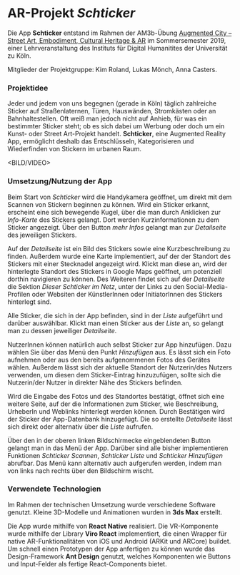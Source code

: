 # AR-Projekt *Schticker*

Die App **Schticker** entstand im Rahmen der AM3b-Übung [Augmented City – Street Art, Embodiment, Cultural Heritage & AR](http://lehre.idh.uni-koeln.de/lehrveranstaltungen/sosem19/augmented-city-street-art-cultural-heritage-ar/) im Sommersemester 2019, einer Lehrveranstaltung des Instituts für Digital Humanitites der Universität zu Köln. 

Mitglieder der Projektgruppe: Kim Roland, Lukas Mönch, Anna Casters.

### Projektidee 
Jeder und jedem von uns begegnen (gerade in Köln) täglich zahlreiche Sticker auf Straßenlaternen, Türen, Hauswänden, Stromkästen oder an Bahnhaltestellen. 
Oft weiß man jedoch nicht auf Anhieb, für was ein bestimmter Sticker steht; ob es sich dabei um Werbung oder doch um ein Kunst- oder Street Art-Projekt handelt.
**Schticker**, eine Augmented Reality App, ermöglicht deshalb das Entschlüsseln, Kategorisieren und Wiederfinden von Stickern im urbanen Raum.

<BILD/VIDEO>

### Umsetzung/Nutzung der App
Beim Start von *Schticker* wird die Handykamera geöffnet, um direkt mit dem Scannen von Stickern beginnen zu können. Wird ein Sticker erkannt, erscheint eine sich bewegende Kugel, über die man durch Anklicken zur *Info-Karte* des Stickers gelangt. Dort werden Kurzinformationen zu dem Sticker angezeigt. Über den Button *mehr Infos* gelangt man zur *Detailseite* des jeweiligen Stickers.

Auf der *Detailseite* ist ein Bild des Stickers sowie eine Kurzbeschreibung zu finden. Außerdem wurde eine Karte implementiert, auf der der Standort des Stickers mit einer Stecknadel angezeigt wird. Klickt man diese an, wird der hinterlegte Standort des Stickers in Google Maps geöffnet, um potenziell dorthin navigieren zu können.
Des Weiteren findet sich auf der *Detailseite* die Sektion *Dieser Schticker im Netz*, unter der Links zu den Social-Media-Profilen oder Websiten der KünstlerInnen oder InitiatorInnen des Stickers hinterlegt sind.

Alle Sticker, die sich in der App befinden, sind in der *Liste* aufgeführt und darüber auswählbar. Klickt man einen Sticker aus der *Liste* an, so gelangt man zu dessen jeweiliger *Detailseite*.

NutzerInnen können natürlich auch selbst Sticker zur App hinzufügen. Dazu wählen Sie über das Menü den Punkt *Hinzufügen* aus. Es lässt sich ein Foto aufnehmen oder aus den bereits aufgenommenen Fotos des Gerätes wählen. Außerdem lässt sich der aktuelle Standort der Nutzerin/des Nutzers verwenden, um diesen dem Sticker-Eintrag hinzuzufügen, sollte sich die Nutzerin/der Nutzer in direkter Nähe des Stickers befinden. 

Wird die Eingabe des Fotos und des Standortes bestätigt, öffnet sich eine weitere Seite, auf der die Informationen zum Sticker, wie Beschreibung, UrheberIn und Weblinks hinterlegt werden können. Durch Bestätigen wird der Sticker der App-Datenbank hinzugefügt. Die so erstellte *Detailseite* lässt sich direkt oder alternativ über die *Liste* aufrufen.

Über den in der oberen linken Bildschirmecke eingeblendeten Button gelangt man in das Menü der App. Darüber sind alle bisher implementieren Funktionen *Schticker Scannen*, *Schticker Liste* und *Schticker Hinzufügen* abrufbar. Das Menü kann alternativ auch aufgerufen werden, indem man von links nach rechts über den Bildschirm wischt. 

### Verwendete Technologien
Im Rahmen der technischen Umsetzung wurde verschiedene Software genutzt. Kleine 3D-Modelle und Animationen wurden in **3ds Max** erstellt.

Die App wurde mithilfe von **React Native** realisiert. Die VR-Komponente wurde mithilfe der Library **Viro React** implementiert, die einen Wrapper für native AR-Funktionalitäten von iOS und Android (ARKit und ARCore) buildet. Um schnell einen Prototypen der App anfertigen zu können wurde das Design-Framework **Ant Design** genutzt, welches Komponenten wie Buttons und Input-Felder als fertige React-Components bietet.
